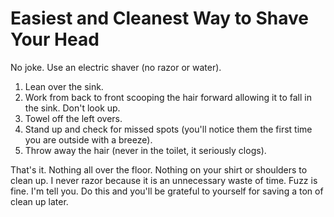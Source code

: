 # Easiest and Cleanest Way to Shave Your Head

No joke. Use an electric shaver (no razor or water). 

1. Lean over the sink.
1. Work from back to front scooping the hair forward allowing it to fall
   in the sink. Don't look up.
1. Towel off the left overs.
1. Stand up and check for missed spots (you'll notice them the first
   time you are outside with a breeze).
1. Throw away the hair (never in the toilet, it seriously clogs).

That's it. Nothing all over the floor. Nothing on your shirt or
shoulders to clean up. I never razor because it is an unnecessary waste
of time. Fuzz is fine. I'm tell you. Do this and you'll be grateful to
yourself for saving a ton of clean up later.
